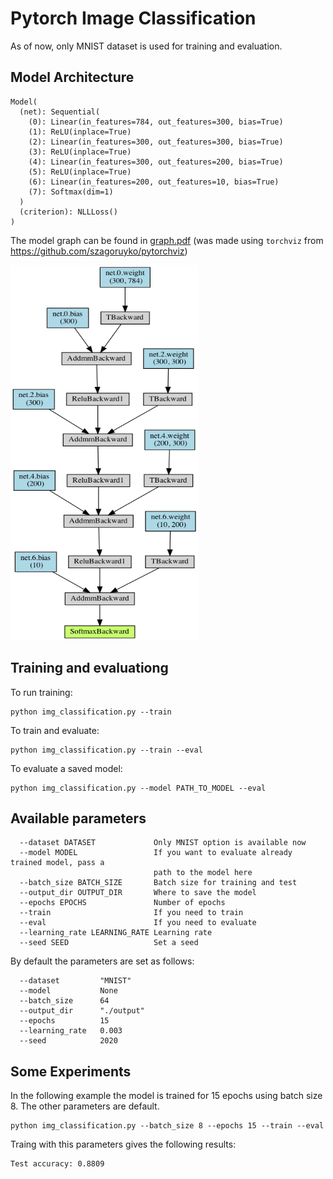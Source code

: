 # Pytorch Image Classification

As of now, only MNIST dataset is used for training and evaluation.

## Model Architecture

```
Model(
  (net): Sequential(
    (0): Linear(in_features=784, out_features=300, bias=True)
    (1): ReLU(inplace=True)
    (2): Linear(in_features=300, out_features=300, bias=True)
    (3): ReLU(inplace=True)
    (4): Linear(in_features=300, out_features=200, bias=True)
    (5): ReLU(inplace=True)
    (6): Linear(in_features=200, out_features=10, bias=True)
    (7): Softmax(dim=1)
  )
  (criterion): NLLLoss()
)
```

The model graph can be found in [graph.pdf](graph.pdf) (was made using ```torchviz``` from https://github.com/szagoruyko/pytorchviz)

<img src="https://github.com/AnnaVechkaeva/Pytorch-Image-Classification/blob/master/graph.png" data-canonical-src="https://github.com/AnnaVechkaeva/Pytorch-Image-Classification/blob/master/graph.png" width="300" height="600" />

## Training and evaluationg

To run training:
```
python img_classification.py --train
```

To train and evaluate:

```
python img_classification.py --train --eval
```

To evaluate a saved model:

```
python img_classification.py --model PATH_TO_MODEL --eval
```

## Available parameters

```
  --dataset DATASET             Only MNIST option is available now
  --model MODEL                 If you want to evaluate already trained model, pass a
                                path to the model here
  --batch_size BATCH_SIZE       Batch size for training and test
  --output_dir OUTPUT_DIR       Where to save the model
  --epochs EPOCHS               Number of epochs
  --train                       If you need to train
  --eval                        If you need to evaluate
  --learning_rate LEARNING_RATE Learning rate
  --seed SEED                   Set a seed

```

By default the parameters are set as follows:

```
  --dataset         "MNIST"
  --model           None
  --batch_size      64 
  --output_dir      "./output"
  --epochs          15
  --learning_rate   0.003
  --seed            2020
```

## Some Experiments

In the following example the model is trained for 15 epochs using batch size 8. The other parameters are default.

```
python img_classification.py --batch_size 8 --epochs 15 --train --eval
```

Traing with this parameters gives the following results:

```
Test accuracy: 0.8809
```
